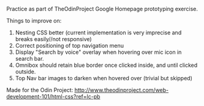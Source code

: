 Practice as part of TheOdinProject Google Homepage prototyping exercise.

Things to improve on:

1. Nesting CSS better (current implementation is very imprecise and breaks easily//not responsive)
2. Correct positioning of top navigation menu
3. Display "Search by voice" overlay when hovering over mic icon in search bar.
4. Omnibox should retain blue border once clicked inside, and until clicked outside.
5. Top Nav bar images to darken when hovered over (trivial but skipped)

Made for the Odin Project: http://www.theodinproject.com/web-development-101/html-css?ref=lc-pb

